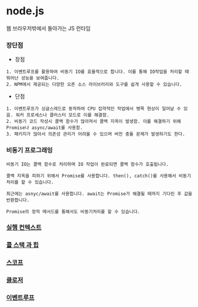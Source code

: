 # node.js
웹 브라우저밖에서 돌아가는 JS 런타임

### 장단점
- 장점
```
1. 이벤트루프를 활용하여 비동기 IO를 효율적으로 합니다. 이를 통해 IO작업을 처리할 때 뛰어난 성능을 보여줍니다.
2. NPM에서 제공되는 다양한 오픈 소스 라이브러리와 도구를 쉽게 사용할 수 있습니다.
```
- 단점
```
1. 이벤트루프가 싱글스레드로 동작하여 CPU 집약적인 작업에서 병목 현상이 일어날 수 있음. 워커 프로세스나 클러스터 모드로 이를 해결함.
2. 비동기 코드 작성시 콜백 함수가 많아져서 콜백 지옥이 발생함. 이를 해결하기 위해 Promise나 async/await를 사용함.
3. 패키지가 많아서 의존성 관리가 어려울 수 있으며 버전 충돌 문제가 발생하기도 한다.
```

### 비동기 프로그래밍
```
비동기 IO는 콜백 함수로 처리하며 IO 작업이 완료되면 콜백 함수가 호출됩니다.

콜백 지옥을 피하기 위해서 Promise를 사용합니다. then(), catch()를 사용해서 비동기 처리를 할 수 있습니다.

최근에는 asnyc/await를 사용합니다. await는 Promise가 해결될 때까지 기다린 후 값을 반환합니다.

Promise의 정적 메서드를 통해서도 비동기처리를 할 수 있습니다.
```

### [실행 컨텍스트](./Execution-Context)

### [콜 스택 과 힙](./Call-Stack-Heap)

### [스코프](./Scope)

### [클로저](./Closure)

### [이벤트루프](./Event-Loop)